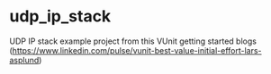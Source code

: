 # udp_ip_stack
UDP IP stack example project from this VUnit getting started blogs (https://www.linkedin.com/pulse/vunit-best-value-initial-effort-lars-asplund)
